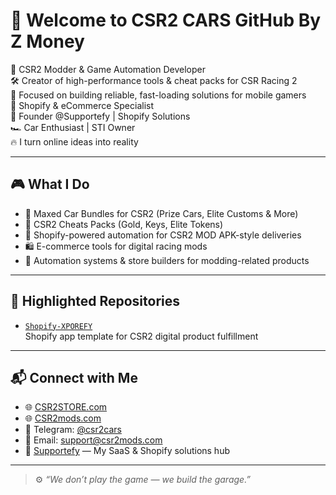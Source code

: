 # 👋 Welcome to CSR2 CARS GitHub By Z Money

🚗 CSR2 Modder & Game Automation Developer  
🛠️ Creator of high-performance tools & cheat packs for CSR Racing 2  
🧠 Focused on building reliable, fast-loading solutions for mobile gamers  
🚀 Shopify & eCommerce Specialist  
🛒 Founder @Supportefy | Shopify Solutions  
🏎️ Car Enthusiast | STI Owner  
🔥 I turn online ideas into reality

---

## 🎮 What I Do

- 🔧 Maxed Car Bundles for CSR2 (Prize Cars, Elite Customs & More)  
- 🧰 CSR2 Cheats Packs (Gold, Keys, Elite Tokens)  
- 🤖 Shopify-powered automation for CSR2 MOD APK-style deliveries  
- 🛍️ E-commerce tools for digital racing mods  
- 🧪 Automation systems & store builders for modding-related products  

---

## 📂 Highlighted Repositories

- [`Shopify-XPOREFY`](https://github.com/CSR2CARS/Shopify-XPOREFY)  
  Shopify app template for CSR2 digital product fulfillment

---

## 📬 Connect with Me

- 🌐 [CSR2STORE.com](https://csr2store.com)
- 🌐 [CSR2mods.com](https://csr2mods.com)
- 💬 Telegram: [@csr2cars](https://t.me/csr2cars)  
- 📩 Email: [support@csr2mods.com](mailto:support@csr2mods.com)  
- 🧠 [Supportefy](https://supportefy.com) — My SaaS & Shopify solutions hub  

---

> ⚙️ *“We don’t play the game — we build the garage.”*
